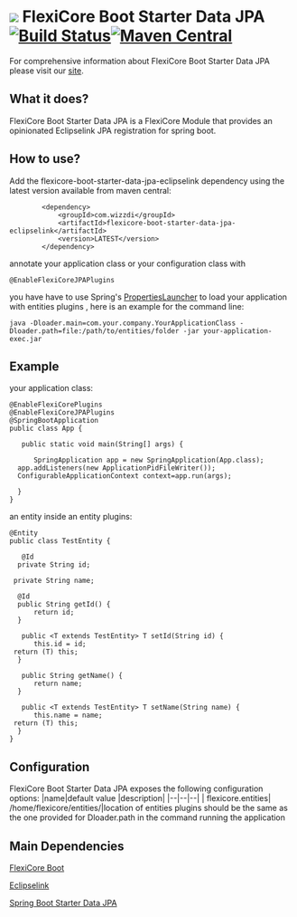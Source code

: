 
# ![](https://support.wizzdi.com/wp-content/uploads/2020/05/flexicore-icon-extra-small.png) FlexiCore Boot Starter Data JPA [![Build Status](https://jenkins.wizzdi.com/buildStatus/icon?job=wizzdi+organization%2Fflexicore-boot-starter-data-jpa-eclipselink%2Fmaster)](https://jenkins.wizzdi.com/job/wizzdi%20organization/job/flexicore-boot-starter-data-jpa-eclipselink/job/master/)[![Maven Central](https://img.shields.io/maven-central/v/com.wizzdi/flexicore-boot-starter-data-jpa-eclipselink.svg?label=Maven%20Central)](https://search.maven.org/search?q=g:%22com.wizzdi%22%20AND%20a:%22flexicore-boot-starter-data-jpa-eclipselink%22)


For comprehensive information about FlexiCore Boot Starter Data JPA please visit our [site](http://wizzdi.com/).

## What it does?

FlexiCore Boot Starter Data JPA is a FlexiCore Module that provides an opinionated Eclipselink JPA registration for spring boot.

## How to use?

Add the flexicore-boot-starter-data-jpa-eclipselink dependency using the latest version available from maven central:

            <dependency>
                <groupId>com.wizzdi</groupId>
                <artifactId>flexicore-boot-starter-data-jpa-eclipselink</artifactId>
                <version>LATEST</version>
            </dependency>
annotate your application class or your configuration class with

    @EnableFlexiCoreJPAPlugins
you have have to use Spring's [PropertiesLauncher](https://docs.spring.io/spring-boot/docs/current/api/org/springframework/boot/loader/PropertiesLauncher.html) to load your application with entities plugins , here is an example for the command line:

    java -Dloader.main=com.your.company.YourApplicationClass -Dloader.path=file:/path/to/entities/folder -jar your-application-exec.jar 

## Example
your application class:

    @EnableFlexiCorePlugins  
    @EnableFlexiCoreJPAPlugins
    @SpringBootApplication  
    public class App {  
      
       public static void main(String[] args) {  
      
          SpringApplication app = new SpringApplication(App.class);  
      app.addListeners(new ApplicationPidFileWriter());  
      ConfigurableApplicationContext context=app.run(args);  
      
      }
    }
an entity inside an entity plugins:

    @Entity  
    public class TestEntity {  
      
       @Id  
      private String id;  
      
     private String name;  
      
      @Id  
      public String getId() {  
          return id;  
      }  
      
       public <T extends TestEntity> T setId(String id) {  
          this.id = id;  
     return (T) this;  
      }  
      
       public String getName() {  
          return name;  
      }  
      
       public <T extends TestEntity> T setName(String name) {  
          this.name = name;  
     return (T) this;  
      }  
    }

## Configuration
FlexiCore Boot Starter Data JPA exposes the following configuration options:
|name|default value  |description|
|--|--|--|
| flexicore.entities| /home/flexicore/entities/|location of entities plugins should be the same as the one provided for Dloader.path in the command running the application


## Main Dependencies

[FlexiCore Boot](https://github.com/wizzdi/flexicore-boot)

[Eclipselink](https://github.com/eclipse-ee4j/eclipselink)

[Spring Boot Starter Data JPA](https://search.maven.org/artifact/org.springframework.boot/spring-boot-starter-data-jpa-eclipselink)
